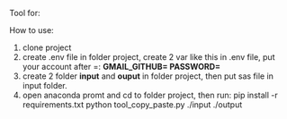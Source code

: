 Tool for:

How to use:
1. clone project
2. create .env file in folder project, create 2 var like this in .env file, put your account after =:
   **GMAIL_GITHUB=
   PASSWORD=**
3. create 2 folder **input** and **ouput** in folder project, then put sas file in input folder.
4. open anaconda promt and cd to folder project, then run:
    pip install -r requirements.txt
    python tool_copy_paste.py ./input ./output
    
